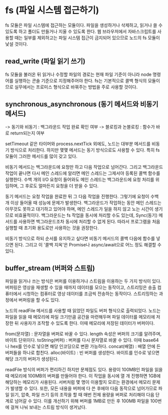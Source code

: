 # fs (파일 시스템 접근하기)

fs 모듈은 파일 시스템에 접근하는 모듈이다. 파일을 생성하거나 삭제하고, 읽거나 쓸 수 있도록 하고 폴더도 만들거나 지울 수 있도록 한다.
웹 브라우저에서 자바스크립트를 사용할 때는 일부를 제외하고는 파일 시스템 접근이 금지되어 있으므로 노드의 fs 모듈이 낯설 것이다.


## read_write (파일 읽기 쓰기)

fs 모듈을 불러온 뒤 읽거나 수정할 파일의 경로는 현재 파일 기준이 아니라 node 명령어를 실행하는 콘솔 기준으로 지정해주어야 한다.
fs는 기본적으로 콜백 형식의 모듈이므로 실무에서는 프로미스 형식으로 바꿔주는 방법을 주로 사용할 것이다.

## synchronous_asynchronous (동기 메서드와 비동기 메서드)
-> 동기와 비동기 : 백그라운드 작업 완료 확인 여부
-> 블로킹과 논블로킹 : 함수가 바로 return되는지 여부

setTimeout 같은 타이머와 process.nextTick 외에도, 노드는 대부분 메서드를 비동기 방식으로 처리한다. 하지만 몇몇 메서드는 동기 방식으로도 사용할 수 있다. 특히 fs 모듈이 그러한 메서드를 많이 갖고 있다.

비동기 메서드는 백그라운드에 요청만 하고 다음 작업으로 넘어간다. 그리고 백그라운드 작업이 끝나면 다시 메인 스레드에 알리면 메인 스레드는 그제서야 등록된 콜백 함수를 실행한다. 수백 개의 I/O 요청이 들어와도 메인 스레드는 백그라운드에 요청 처리를 위임하며, 그 후로도 얼마든지 요청을 더 받을 수 있다.

동기 메서드는 요청 작업을 완료한 뒤 그 다음 작업을 진행한다. 그렇기에 요청이 수백 개 이상 들어올 때 성능에 문제가 발생한다. 백그라운드가 작업하는 동안 메인 스레드는 아무것도 못하고 대기하고 있어야 하며, 메인 스레드가 일을 하지 않고 노는 시간이 생기므로 비효율적이다. 백그라운드는 fs 작업을 동시에 처리할 수도 있는데, Sync(동기) 메서드를 사용하면 백그라운드조차 동시에 처리할 수 없게 된다. 따라서 프로그램을 처음 실행할 때 초기화 용도로만 사용하는 것을 권장한다.

비동기 방식으로 하되 순서를 유지하고 싶다면 비동기 메서드의 콜백 다음에 함수를 넣으면 된다. 그리고 이 '콜백 지옥'은 Promise나 async/await으로 어느 정도 해결할 수 있다.

## buffer_stream (버퍼와 스트림)

파일을 읽거나 쓰는 방식은 버퍼를 이용하거나 스트림을 이용하는 두 가지 방식이 있다. 버퍼링은 영상을 재생할 수 있을 때까지 데이터를 모으는 동작이고, 스트리밍은 송출 컴퓨터에서 시청하는 컴퓨터로 영상 데이터를 조금씩 전송하는 동작이다. 스트리밍하는 과정에서 버퍼링을 할 수도 있다.

노드의 readFile 메서드를 사용할 때 읽었던 파일도 버퍼 형식으로 출력되었다. 노드는 파일을 읽을 때 메모리에 파일 크기만큼 공간을 마련해두며 파일 데이터를 메모리에 저장한 뒤 사용자가 조작할 수 있도록 한다. 이때 메모리에 저장된 데이터가 버퍼이다.

from(문자열) : 문자열을 버퍼로 바꿀 수 있다. length 속성은 버퍼의 크기를 알려주며, 바이트 단위이다.
toString(버퍼) : 버퍼를 다시 문자열로 바꿀 수 있다. 이때 base64 나 hex를 인수로 넣으면 해당 인코딩으로 변환 가능하다.
concat(배열) : 배열 안에 든 버퍼들을 하나로 합친다.
alloc(바이트) : 빈 버퍼를 생성한다. 바이트를 인수로 넣으면 해당 크기의 버퍼가 생성된다.

readFile 방식의 버퍼가 편리하긴 하지만 문제점도 있다. 용량이 100MB인 파일을 읽을 때 메모리에 100MB의 버퍼를 만들어야 한다. 이 작업을 동시에 열 개 진행하면 1GB에 해당하는 메모리가 사용된다. 서버처럼 몇 명이 이용할지 모르는 환경에서 메모리 문제가 발생할 수 있다. 또한, 모든 내용을 버퍼에 다 쓴 후에야 다음 동작으로 넘어가므로 파일 읽기, 압축, 파일 쓰기 등의 조작을 할 때 매번 전체 용량을 버퍼로 처리해야 다음 단계로 넘어갈 수 있다. 이를 개선하기 위해 버퍼를 1MB로 만든 후 100MB 파일을 100번에 걸쳐 나눠 보내는 스트림 방식이 생겨났다.